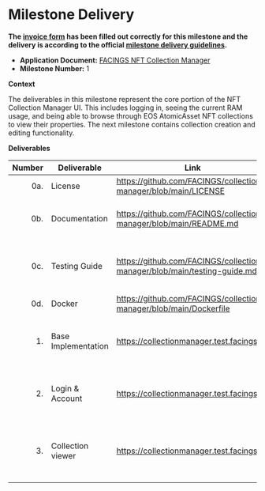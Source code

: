 # Milestone Delivery

**The [invoice form](https://forms.gle/wLuAzXKa9qYrZQob9) has been filled out correctly for this milestone and the delivery is according to the official [milestone delivery guidelines](https://github.com/eosnetworkfoundation/grant-framework/blob/master/docs/milestone-deliverables-guidelines.md).**

* **Application Document:** [FACINGS NFT Collection Manager](https://github.com/eosnetworkfoundation/grant-framework/blob/main/applications/facings-nft-collection-manager.md)
* **Milestone Number:** 1

**Context**

The deliverables in this milestone represent the core portion of the NFT Collection Manager UI. This includes logging in, seeing the current RAM usage, and being able to browse through EOS AtomicAsset NFT collections to view their properties. The next milestone contains collection creation and editing functionality.

**Deliverables**

| Number | Deliverable         | Link                                                               | Notes                                                                   |
| -----: | ------------------- | ------------------------------------------------------------------ | ----------------------------------------------------------------------- |
| 0a.    | License             | https://github.com/FACINGS/collection-manager/blob/main/LICENSE    | GPLv3                                                                   |
| 0b.    | Documentation       | https://github.com/FACINGS/collection-manager/blob/main/README.md  | Project overview and "Getting Started" guide                            |
| 0c.    | Testing Guide       | https://github.com/FACINGS/collection-manager/blob/main/testing-guide.md | Documentation for a walkthrough of the UI as described.           |
| 0d.    | Docker              | https://github.com/FACINGS/collection-manager/blob/main/Dockerfile | Part of "Getting started" guide                                         |
| 1.     | Base Implementation | https://collectionmanager.test.facings.io/                         | Home page: show featured collections, “about” section, and login link.  |
| 2.     | Login & Account     | https://collectionmanager.test.facings.io/                         | When logged in, show account, RAM usage, and list of user's collections |
| 3.     | Collection viewer   | https://collectionmanager.test.facings.io/                         | Ability to explore/examine Collections, Schemas, Templates, Assets.     |

